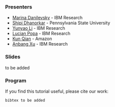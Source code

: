 ### Presenters
- [Marina Danilevsky](https://researcher.watson.ibm.com/researcher/view.php?person=us-mdanile) - IBM Research
- [Shipi Dhanorkar](https://www.shipidhanorkar.com/) - Pennsylvania State University
- [Yunyao Li](https://researcher.watson.ibm.com/researcher/view.php?person=us-yunyaoli) - IBM Research
- [Lucian Popa](https://researcher.watson.ibm.com/researcher/view.php?person=us-lpopa) - IBM Research
- [Kun Qian](https://kunqian-58.github.io/kunqian/) - Amazon
- [Anbang Xu](https://researcher.watson.ibm.com/researcher/view.php?person=us-anbangxu) - IBM Research


### Slides
to be added




### Program



If you find this tutorial useful, please cite our work:
```
bibtex to be added
```



